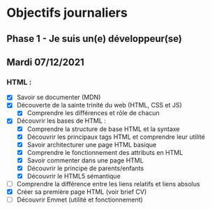 # Objectifs journaliers

## Phase 1 - Je suis un(e) développeur(se)

## Mardi 07/12/2021

### HTML :

* [X] Savoir se documenter (MDN)
* [X] Découverte de la sainte trinité du web (HTML, CSS et JS)
  * [X] Comprendre les différences et rôle de chacun
* [X] Découvrir les bases de HTML :
  * [X] Comprendre la structure de base HTML et la syntaxe
  * [X] Découvrir les principaux tags HTML et comprendre leur utilité
  * [X] Savoir architecturer une page HTML basique
  * [X] Comprendre le fonctionnement des attributs en HTML
  * [X] Savoir commenter dans une page HTML
  * [X] Découvrir le principe de parents/enfants
  * [X] Découvrir le HTML5 sémantique
* [ ] Comprendre la différence entre les liens relatifs et liens absolus
* [X] Créer sa première page HTML (voir brief CV)
* [ ] Découvrir Emmet (utilité et fonctionnement)
